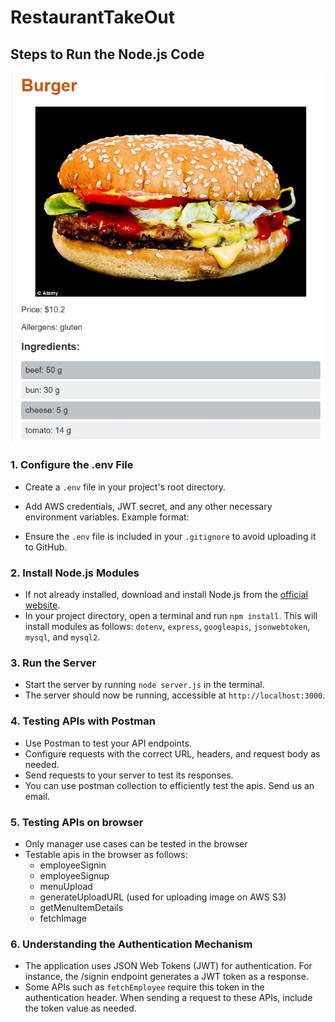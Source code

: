 # RestaurantTakeOut
## Steps to Run the Node.js Code
![Fetch Menu](imgs/fetch_menu.jpg)
### 1. Configure the .env File
- Create a `.env` file in your project's root directory.
- Add AWS credentials, JWT secret, and any other necessary environment variables. Example format:

- Ensure the `.env` file is included in your `.gitignore` to avoid uploading it to GitHub.

### 2. Install Node.js Modules
- If not already installed, download and install Node.js from the [official website](https://nodejs.org/).
- In your project directory, open a terminal and run `npm install`. This will install modules as follows: `dotenv`, `express`, `googleapis`, `jsonwebtoken`, `mysql`, and `mysql2`.

### 3. Run the Server
- Start the server by running `node server.js` in the terminal.
- The server should now be running, accessible at `http://localhost:3000`.

### 4. Testing APIs with Postman
- Use Postman to test your API endpoints.
- Configure requests with the correct URL, headers, and request body as needed.
- Send requests to your server to test its responses.
- You can use postman collection to efficiently test the apis. Send us an email.

### 5. Testing APIs on browser
- Only manager use cases can be tested in the browser
- Testable apis in the browser as follows:
    - employeeSignin
    - employeeSignup
    - menuUpload
    - generateUploadURL (used for uploading image on AWS S3)
    - getMenuItemDetails
    - fetchImage

### 6. Understanding the Authentication Mechanism
- The application uses JSON Web Tokens (JWT) for authentication. For instance, the /signin endpoint generates a JWT token as a response.
- Some APIs such as `fetchEmployee` require this token in the authentication header. When sending a request to these APIs, include the token value as needed.